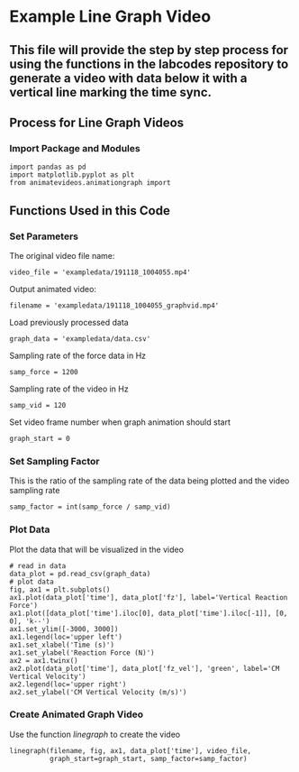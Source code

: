 # Example Line Graph Video
## This file will provide the step by step process for using the functions in the labcodes repository to generate a video with data below it with a vertical line marking the time sync.

## Process for Line Graph Videos

### Import Package and Modules
```
import pandas as pd
import matplotlib.pyplot as plt
from animatevideos.animationgraph import 
```

## Functions Used in this Code

### Set Parameters

The original video file name: 
```
video_file = 'exampledata/191118_1004055.mp4'
```

Output animated video:
```
filename = 'exampledata/191118_1004055_graphvid.mp4'
```

Load previously processed data
```
graph_data = 'exampledata/data.csv'
```
Sampling rate of the force data in Hz
```
samp_force = 1200
```

Sampling rate of the video in Hz
```
samp_vid = 120
```
Set video frame number when graph animation should start

```
graph_start = 0
```


### Set Sampling Factor
This is the ratio of the sampling rate of the data being plotted and the video sampling rate

```
samp_factor = int(samp_force / samp_vid)
```

### Plot Data
Plot the data that will be visualized in the video 

```
# read in data
data_plot = pd.read_csv(graph_data)
# plot data
fig, ax1 = plt.subplots()
ax1.plot(data_plot['time'], data_plot['fz'], label='Vertical Reaction Force')
ax1.plot([data_plot['time'].iloc[0], data_plot['time'].iloc[-1]], [0, 0], 'k--')
ax1.set_ylim([-3000, 3000])
ax1.legend(loc='upper left')
ax1.set_xlabel('Time (s)')
ax1.set_ylabel('Reaction Force (N)')
ax2 = ax1.twinx()
ax2.plot(data_plot['time'], data_plot['fz_vel'], 'green', label='CM Vertical Velocity')
ax2.legend(loc='upper right')
ax2.set_ylabel('CM Vertical Velocity (m/s)')
```

### Create Animated Graph Video
Use the function _linegraph_ to create the video 

```
linegraph(filename, fig, ax1, data_plot['time'], video_file,
          graph_start=graph_start, samp_factor=samp_factor)
```

